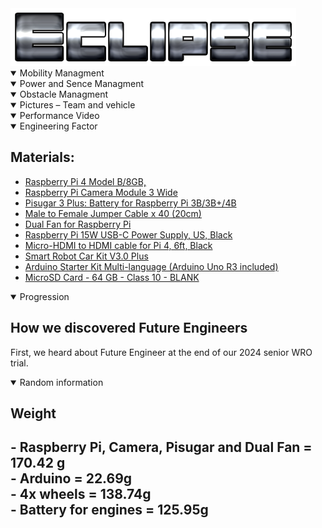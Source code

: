 <!-- Banner -->

<picture>
 <source media="(prefers-color-scheme: dark)" srcset="https://github.com/Eclipse-Robot/WRO-2024-Future-Engineers-Eclipse/blob/main/other/img/Eclipse.png">
 <source media="(prefers-color-scheme: light)" srcset="https://github.com/Eclipse-Robot/WRO-2024-Future-Engineers-Eclipse/blob/main/other/img/Eclipse.png">
 <img alt="Eclipse's banner." src="https://github.com/Eclipse-Robot/WRO-2024-Future-Engineers-Eclipse/blob/main/other/img/Eclipse.png">
</picture>
<br>
<!-- Banner End -->

<!-- Mobility Managment -->
<details open>
<summary>Mobility Managment</summary>


</details>
<!-- Mobility Managment End-->



<!-- Power and Sence Managment -->
<details open>
<summary>Power and Sence Managment</summary>


</details>
<!-- Power and Sence Managment End-->



<!-- Obstacle Managment -->
<details open>
<summary>Obstacle Managment</summary>


</details>
<!-- Obstacle Managment End-->



<!-- Pictures – Team and vehicle -->
<details open>
<summary>Pictures – Team and vehicle</summary>


</details>
<!-- Pictures – Team and vehicle End-->



<!-- Performance Video -->
<details open>
<summary>Performance Video</summary>


</details>
<!-- Performance Video End-->



<!-- Engineering Factor -->
<details open>
<summary>Engineering Factor</summary>

<h2>Materials:</h2>

<ul>
  <li>
  <a href="https://www.pishop.ca/product/raspberry-pi-4-model-b-8gb/">Raspberry Pi 4 Model B/8GB, </a>
  </li>

  <li>
  <a href="https://www.pishop.ca/product/raspberry-pi-camera-module-3-wide/">Raspberry Pi Camera Module 3 Wide</a>
  </li>

  <li>
  <a href="https://www.tindie.com/products/pisugar/pisugar-3-plus-battery-for-raspberry-pi-3b3b4b/">Pisugar 3 Plus: Battery for Raspberry Pi 3B/3B+/4B</a>
  </li>

  <li>
  <a href="https://www.pishop.ca/product/diy-jumper-wires-for-raspberry-pi-30cm//">Male to Female Jumper Cable x 40 (20cm)</a>
  </li>

  <li>
  <a href="https://www.pishop.ca/product/dual-fan-for-raspberry-pi/">Dual Fan for Raspberry Pi</a>
  </li>

  <li>
  <a href="https://www.pishop.ca/product/raspberry-pi-15w-power-supply-us-black/">Raspberry Pi 15W USB-C Power Supply, US, Black</a>
  </li>

  <li>
  <a href="https://www.pishop.ca/product/microhdmi-hdmi-cable-6ft/">Micro-HDMI to HDMI cable for Pi 4, 6ft, Black</a>
  </li>

  <li>
  <a href="https://www.elegoo.com/en-ca/products/elegoo-smart-robot-car-kit-v-3-0-plus/">Smart Robot Car Kit V3.0 Plus</a>
  </li>

 <li>
  <a href="https://store-usa.arduino.cc/products/arduino-starter-kit-multi-language?selectedStore=us">Arduino Starter Kit Multi-language (Arduino Uno R3 included)</a>
  </li>

  <li>
  <a href="https://www.pishop.ca/product/microsd-card-64-gb-class-10-blank/">MicroSD Card - 64 GB - Class 10 - BLANK</a>
  </li>

</ul>


</details>
<!-- Engineering Factor End-->


<!-- Progression -->

<details open>
<summary>Progression</summary>

<h2>How we discovered Future Engineers</h2>
<p>First, we heard about Future Engineer at the end of our 2024 senior WRO trial.</p>


</details>

<!-- Progression End-->


<details open>
<summary>Random information</summary>

<h2>Weight<h2>

<p>- Raspberry Pi, Camera, Pisugar and Dual Fan = 170.42 g <br> 
- Arduino = 22.69g <br>
- 4x wheels = 138.74g <br>
- Battery for engines = 125.95g
</p>

</details>

